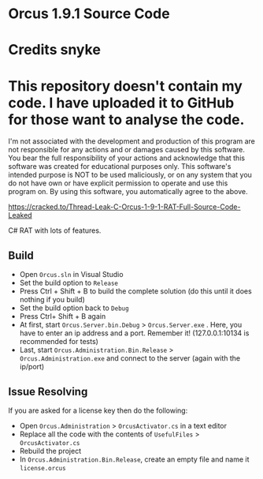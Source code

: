 # Orcus 1.9.1 Source Code 
# Credits snyke

# This repository doesn't contain my code. I have uploaded it to GitHub for those want to analyse the code.
I'm not associated with the development and production of this program are not responsible for any actions and or damages caused by this software. You bear the full responsibility of your actions and acknowledge that this software was created for educational purposes only. This software's intended purpose is NOT to be used maliciously, or on any system that you do not have own or have explicit permission to operate and use this program on. By using this software, you automatically agree to the above.

https://cracked.to/Thread-Leak-C-Orcus-1-9-1-RAT-Full-Source-Code-Leaked

C# RAT with lots of features.


## Build
- Open `Orcus.sln` in Visual Studio
- Set the build option to `Release`
- Press Ctrl + Shift + B to build the complete solution (do this until it does nothing if you build)
- Set the build option back to `Debug`
- Press Ctrl+ Shift + B again
- At first, start `Orcus.Server.bin.Debug` > `Orcus.Server.exe` . Here, you have to enter an ip address and a port. Remember it! (127.0.0.1:10134 is recommended for tests)
- Last, start `Orcus.Administration.Bin.Release` > `Orcus.Administration.exe` and connect to the server (again with the ip/port)

## Issue Resolving
If you are asked for a license key then do the following:
- Open `Orcus.Administration` > `OrcusActivator.cs` in a text editor
- Replace all the code with the contents of `UsefulFiles` > `OrcusActivator.cs`
- Rebuild the project
- In `Orcus.Administration.Bin.Release`, create an empty file and name it `license.orcus`
